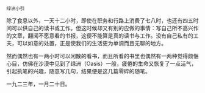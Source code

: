    绿洲小引 

   除了食息以外，一天十二小时，即使在职务和行路上消费了七八时，也还有四五时间可以供自己的读书或工作。但这时候却又有别的应做的事情：写自己所不高兴作的文章，翻阅不愿意看的书报，这便不能算是真的读书与工作。没有自己私有的工夫，可以如意的处置，正是使我们的生活更为单调而且无聊的地方。

   然而偶然也有一两小时可以闲散的看书，而且所看的书里也偶然有一两种觉得颇惬心目，仿佛在沙漠中见到了绿洲（Oasis）一般，疲倦的生命又恢复了一点活气，引起执笔的兴趣，随意写几句，结果便是这几篇零碎的随笔。

   一九二三年，一月二十日。

